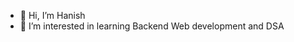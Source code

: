 - 👋 Hi, I’m Hanish
- 👀 I’m interested in learning Backend Web development and DSA

<!---
hanishOSU/hanishOSU is a ✨ special ✨ repository because its `README.md` (this file) appears on your GitHub profile.
You can click the Preview link to take a look at your changes.
--->
